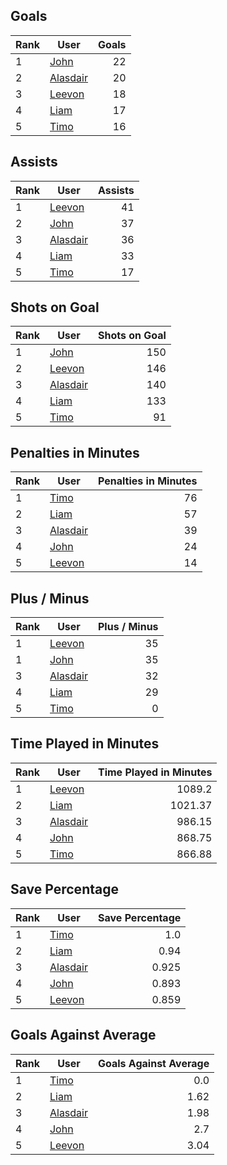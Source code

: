 ## Goals
| Rank | User | Goals |
| :--- | ---- | ---------: |
| 1 | [John](https://github.com/llevasseur/world-juniors-2022/blob/master/ROSTERS.md#John) |  22 |
| 2 | [Alasdair](https://github.com/llevasseur/world-juniors-2022/blob/master/ROSTERS.md#Alasdair) |  20 |
| 3 | [Leevon](https://github.com/llevasseur/world-juniors-2022/blob/master/ROSTERS.md#Leevon) |  18 |
| 4 | [Liam](https://github.com/llevasseur/world-juniors-2022/blob/master/ROSTERS.md#Liam) |  17 |
| 5 | [Timo](https://github.com/llevasseur/world-juniors-2022/blob/master/ROSTERS.md#Timo) |  16 |
## Assists
| Rank | User | Assists |
| :--- | ---- | ---------: |
| 1 | [Leevon](https://github.com/llevasseur/world-juniors-2022/blob/master/ROSTERS.md#Leevon) |  41 |
| 2 | [John](https://github.com/llevasseur/world-juniors-2022/blob/master/ROSTERS.md#John) |  37 |
| 3 | [Alasdair](https://github.com/llevasseur/world-juniors-2022/blob/master/ROSTERS.md#Alasdair) |  36 |
| 4 | [Liam](https://github.com/llevasseur/world-juniors-2022/blob/master/ROSTERS.md#Liam) |  33 |
| 5 | [Timo](https://github.com/llevasseur/world-juniors-2022/blob/master/ROSTERS.md#Timo) |  17 |
## Shots on Goal
| Rank | User | Shots on Goal |
| :--- | ---- | ---------: |
| 1 | [John](https://github.com/llevasseur/world-juniors-2022/blob/master/ROSTERS.md#John) |  150 |
| 2 | [Leevon](https://github.com/llevasseur/world-juniors-2022/blob/master/ROSTERS.md#Leevon) |  146 |
| 3 | [Alasdair](https://github.com/llevasseur/world-juniors-2022/blob/master/ROSTERS.md#Alasdair) |  140 |
| 4 | [Liam](https://github.com/llevasseur/world-juniors-2022/blob/master/ROSTERS.md#Liam) |  133 |
| 5 | [Timo](https://github.com/llevasseur/world-juniors-2022/blob/master/ROSTERS.md#Timo) |  91 |
## Penalties in Minutes
| Rank | User | Penalties in Minutes |
| :--- | ---- | ---------: |
| 1 | [Timo](https://github.com/llevasseur/world-juniors-2022/blob/master/ROSTERS.md#Timo) |  76 |
| 2 | [Liam](https://github.com/llevasseur/world-juniors-2022/blob/master/ROSTERS.md#Liam) |  57 |
| 3 | [Alasdair](https://github.com/llevasseur/world-juniors-2022/blob/master/ROSTERS.md#Alasdair) |  39 |
| 4 | [John](https://github.com/llevasseur/world-juniors-2022/blob/master/ROSTERS.md#John) |  24 |
| 5 | [Leevon](https://github.com/llevasseur/world-juniors-2022/blob/master/ROSTERS.md#Leevon) |  14 |
## Plus / Minus
| Rank | User | Plus / Minus |
| :--- | ---- | ---------: |
| 1 | [Leevon](https://github.com/llevasseur/world-juniors-2022/blob/master/ROSTERS.md#Leevon) |  35 |
| 1 | [John](https://github.com/llevasseur/world-juniors-2022/blob/master/ROSTERS.md#John) |  35 |
| 3 | [Alasdair](https://github.com/llevasseur/world-juniors-2022/blob/master/ROSTERS.md#Alasdair) |  32 |
| 4 | [Liam](https://github.com/llevasseur/world-juniors-2022/blob/master/ROSTERS.md#Liam) |  29 |
| 5 | [Timo](https://github.com/llevasseur/world-juniors-2022/blob/master/ROSTERS.md#Timo) |  0 |
## Time Played in Minutes
| Rank | User | Time Played in Minutes |
| :--- | ---- | ---------: |
| 1 | [Leevon](https://github.com/llevasseur/world-juniors-2022/blob/master/ROSTERS.md#Leevon) |  1089.2 |
| 2 | [Liam](https://github.com/llevasseur/world-juniors-2022/blob/master/ROSTERS.md#Liam) |  1021.37 |
| 3 | [Alasdair](https://github.com/llevasseur/world-juniors-2022/blob/master/ROSTERS.md#Alasdair) |  986.15 |
| 4 | [John](https://github.com/llevasseur/world-juniors-2022/blob/master/ROSTERS.md#John) |  868.75 |
| 5 | [Timo](https://github.com/llevasseur/world-juniors-2022/blob/master/ROSTERS.md#Timo) |  866.88 |
## Save Percentage
| Rank | User | Save Percentage |
| :--- | ---- | ---------: |
| 1 | [Timo](https://github.com/llevasseur/world-juniors-2022/blob/master/ROSTERS.md#Timo) |  1.0 |
| 2 | [Liam](https://github.com/llevasseur/world-juniors-2022/blob/master/ROSTERS.md#Liam) |  0.94 |
| 3 | [Alasdair](https://github.com/llevasseur/world-juniors-2022/blob/master/ROSTERS.md#Alasdair) |  0.925 |
| 4 | [John](https://github.com/llevasseur/world-juniors-2022/blob/master/ROSTERS.md#John) |  0.893 |
| 5 | [Leevon](https://github.com/llevasseur/world-juniors-2022/blob/master/ROSTERS.md#Leevon) |  0.859 |
## Goals Against Average
| Rank | User | Goals Against Average |
| :--- | ---- | ---------: |
| 1 | [Timo](https://github.com/llevasseur/world-juniors-2022/blob/master/ROSTERS.md#Timo) |  0.0 |
| 2 | [Liam](https://github.com/llevasseur/world-juniors-2022/blob/master/ROSTERS.md#Liam) |  1.62 |
| 3 | [Alasdair](https://github.com/llevasseur/world-juniors-2022/blob/master/ROSTERS.md#Alasdair) |  1.98 |
| 4 | [John](https://github.com/llevasseur/world-juniors-2022/blob/master/ROSTERS.md#John) |  2.7 |
| 5 | [Leevon](https://github.com/llevasseur/world-juniors-2022/blob/master/ROSTERS.md#Leevon) |  3.04 |